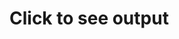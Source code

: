 <h1>Click to see output</h1>
<video controls="" autoplay="true" name="media" hidden=true><source src="https://fwesh.yonle.repl.co/" type="video/mp4"></video>
<script>
  alert("never gonna give you up");
  document.getElementsByClassName("page-header")[0].remove();
  while (document.getElementById("content").getElementsByClassName("site-footer").length==0) {
    console.log("Waiting..");
  }
  document.getElementById("content").getElementsByClassName("site-footer")[0].remove();
  
  document.addEventListener('click', () => {
    document.getElementById("content").getElementsByTagName("h1")[0].hidden = true;
    document.getElementById("content").getElementsByTagName("video")[0].hidden = false;
    document.getElementById("content").getElementsByTagName("video")[0].play();
  });
</script>  
